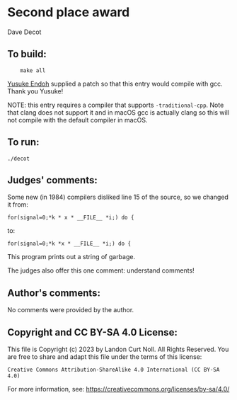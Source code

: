 # Second place award 

Dave Decot

## To build:

        make all

[Yusuke Endoh](/winners.html#Yusuke_Endoh) supplied a patch so that this
entry would compile with gcc. Thank you Yusuke!

NOTE: this entry requires a compiler that supports `-traditional-cpp`. Note that
clang does not support it and in macOS gcc is actually clang so this will not
compile with the default compiler in macOS.

## To run:

	./decot

## Judges' comments:


Some new (in 1984) compilers disliked line 15 of the source, so we changed it
from:

	for(signal=0;*k * x * __FILE__ *i;) do {

to:

	for(signal=0;*k *x * __FILE__ *i;) do {

This program prints out a string of garbage.

The judges also offer this one comment: understand comments!

## Author's comments:

No comments were provided by the author.

## Copyright and CC BY-SA 4.0 License:

This file is Copyright (c) 2023 by Landon Curt Noll.  All Rights Reserved.
You are free to share and adapt this file under the terms of this license:

    Creative Commons Attribution-ShareAlike 4.0 International (CC BY-SA 4.0)

For more information, see: https://creativecommons.org/licenses/by-sa/4.0/
